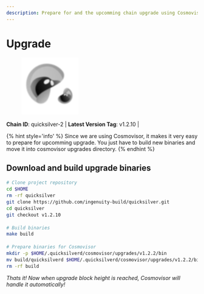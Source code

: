 ```yaml
---
description: Prepare for and the upcomming chain upgrade using Cosmovisor.
---
```


# Upgrade

<figure><img src="https://github.com/takeshi-val/Logo/raw/main/quicksilver.png" width="150" alt=""><figcaption></figcaption></figure>

**Chain ID**: quicksilver-2 | **Latest Version Tag**: v1.2.10 | 

{% hint style='info' %}
Since we are using Cosmovisor, it makes it very easy to prepare for upcomming upgrade.
You just have to build new binaries and move it into cosmovisor upgrades directory.
{% endhint %}

## Download and build upgrade binaries

```bash
# Clone project repository
cd $HOME
rm -rf quicksilver
git clone https://github.com/ingenuity-build/quicksilver.git
cd quicksilver
git checkout v1.2.10

# Build binaries
make build

# Prepare binaries for Cosmovisor
mkdir -p $HOME/.quicksilverd/cosmovisor/upgrades/v1.2.2/bin
mv build/quicksilverd $HOME/.quicksilverd/cosmovisor/upgrades/v1.2.2/bin/
rm -rf build
```

*Thats it! Now when upgrade block height is reached, Cosmovisor will handle it automatically!*
